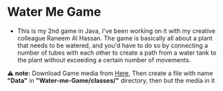 # Water Me Game
- This is my 2nd game in Java, I've been working on it with my creative colleague Raneem Al Hassan. The game is basically all about a plant that needs to be watered, and you'd have to do so by connecting a number of tubes with each other to create a path from a water tank to the plant without exceeding a certain number of movements.

:warning: **note:** Download  Game media from [Here](https://drive.google.com/open?id=12LVSjV9yXeljTYGfos8mWOu8XrXwV_n1 "Here"), Then create a file with name **"Data"** in **"Water-me-Game/classes/"** directory, then but the media in it
